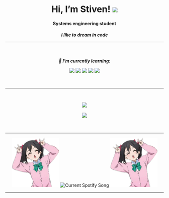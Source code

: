 <h1 align="center">
  Hi, I’m Stiven!
  <img src="https://media.giphy.com/media/hvRJCLFzcasrR4ia7z/giphy.gif" width="28">
</h1>

<h4 align="center" style="margin-bottom: 1px"><b>Systems engineering student</b></h4>
<h5 align="center" style="margin-bottom: 1px" >I like to dream in code</h5>

---------------------------------

<br/>

<h5 align="center" style="margin-bottom: 1px">🌱 I’m currently learning:</h5> 
<p align="center">
 <img src="https://img.shields.io/badge/-JavaScriptES6-F7DF1E?style=flat-square&t&logo=JavaScript&logoColor=FFFFFF" /> 
 <img src="https://img.shields.io/badge/-HTML5-E34F26?style=flat-square&t&logo=HTML5&logoColor=FFFFFF" />
 <img src="https://img.shields.io/badge/-CSS3-1572B6?style=flat-square&t&logo=CSS3&logoColor=FFFFFF" />
 <img src="https://img.shields.io/badge/-Typescript-00599C?style=flat-square&t&logo=Typescript&logoColor=FFFFFF" /> <img src="https://img.shields.io/badge/-DotNet-5C2D91?style=flat-square&t&logo=.Net&logoColor=FFFFFF" />
</p>

<br/>

---------------------------------

<br/>

<p align="center">
  <img src="https://github-readme-stats.vercel.app/api?username=StivenAtis&theme=tokyonight&show_icons=true" />
</p>

<p align="center">
  <img src="https://github-readme-stats.vercel.app/api/top-langs/?username=StivenAtis&layout=compact&theme=tokyonight" />
</p>

<br/>

---------------------------------

<p align="center">
<a href="https://open.spotify.com/user/dmoc8zhqq1qn8539fsqwiqyf6">
  <img src="https://github.com/StivenAtis/media/blob/main/3358013.png" width="150"></a>
  <img src="https://spotify-readme-psi.vercel.app/api?theme=dark&scan=true&rainbow=true&spin=true" alt="Current Spotify Song">
  <img src="https://github.com/StivenAtis/media/blob/main/3358013.png" width="150"></a>
</a>

----------------------------------
